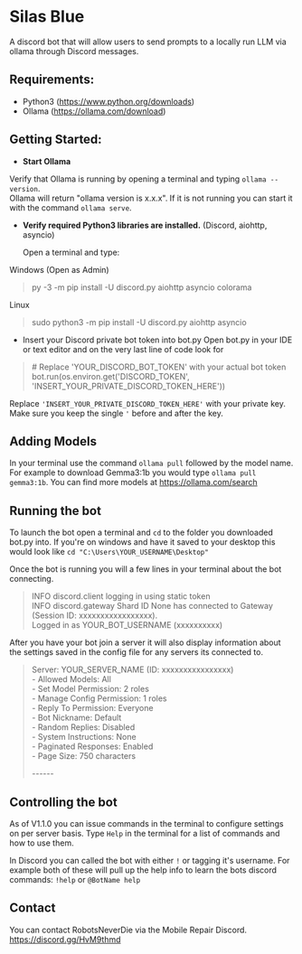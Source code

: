 # Silas Blue 
A discord bot that will allow users to send prompts to a locally run LLM via ollama through Discord messages.

## Requirements:
- Python3 (https://www.python.org/downloads)
- Ollama (https://ollama.com/download)

## Getting Started:
 - **Start Ollama**

  Verify that Ollama is running by opening a terminal and typing `ollama --version`.  
  Ollama will return "ollama version is x.x.x". If it is not running you can start it with the command `ollama serve`.

 - **Verify required Python3 libraries are installed.** </ins> (Discord, aiohttp, asyncio)
  
    Open a terminal and type:

  Windows (Open as Admin)
  > py -3 -m pip install -U discord.py aiohttp asyncio colorama

  Linux  
  > sudo python3 -m pip install -U discord.py aiohttp asyncio

 - Insert your Discord private bot token into bot.py
  Open bot.py in your IDE or text editor and on the very last line of code look for
  >\# Replace 'YOUR_DISCORD_BOT_TOKEN' with your actual bot token  
  >bot.run(os.environ.get('DISCORD_TOKEN', 'INSERT_YOUR_PRIVATE_DISCORD_TOKEN_HERE'))

  Replace `'INSERT_YOUR_PRIVATE_DISCORD_TOKEN_HERE'` with your private key. Make sure you keep the single `'` before and after the key.

## Adding Models
  In your terminal use the command `ollama pull` followed by the model name. For example to download Gemma3:1b you would type `ollama pull gemma3:1b`. You can find more models at https://ollama.com/search

## Running the bot  
  To launch the bot open a terminal and `cd` to the folder you downloaded bot.py into. If you're on windows and have it saved to your desktop this would look like `cd "C:\Users\YOUR_USERNAME\Desktop"`

  Once the bot is running you will a few lines in your terminal about the bot connecting.
  >INFO     discord.client logging in using static token  
  >INFO     discord.gateway Shard ID None has connected to Gateway (Session ID: xxxxxxxxxxxxxxxxx).  
  >Logged in as YOUR_BOT_USERNAME (xxxxxxxxxx)

  After you have your bot join a server it will also display information about the settings saved in the config file for any servers its connected to.
  >Server: YOUR_SERVER_NAME (ID: xxxxxxxxxxxxxxxx)  
  >\- Allowed Models: All  
  >\- Set Model Permission: 2 roles  
  >\- Manage Config Permission: 1 roles  
  >\- Reply To Permission: Everyone  
  >\- Bot Nickname: Default  
  >\- Random Replies: Disabled  
  >\- System Instructions: None  
  >\- Paginated Responses: Enabled  
  >\- Page Size: 750 characters  
  >  
  >\------

## Controlling the bot  
As of V1.1.0 you can issue commands in the terminal to configure settings on per server basis. Type `Help` in the terminal for a list of commands and how to use them.

In Discord you can called the bot with either `!` or tagging it's username. For example both of these will pull up the help info to learn the bots discord commands: `!help` or `@BotName help`


## Contact
You can contact RobotsNeverDie via the Mobile Repair Discord. https://discord.gg/HvM9thmd
